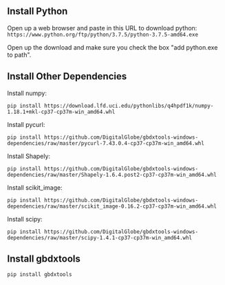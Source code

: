 
Install Python
--------------

Open up a web browser and paste in this URL to download python:  
```https://www.python.org/ftp/python/3.7.5/python-3.7.5-amd64.exe```

Open up the download and make sure you check the box "add python.exe to path".

Install Other Dependencies
--------------

Install numpy:

```
pip install https://download.lfd.uci.edu/pythonlibs/q4hpdf1k/numpy-1.18.1+mkl-cp37-cp37m-win_amd64.whl
```

Install pycurl:

```
pip install https://github.com/DigitalGlobe/gbdxtools-windows-dependencies/raw/master/pycurl-7.43.0.4-cp37-cp37m-win_amd64.whl
```

Install Shapely:

```
pip install https://github.com/DigitalGlobe/gbdxtools-windows-dependencies/raw/master/Shapely-1.6.4.post2-cp37-cp37m-win_amd64.whl
```

Install scikit_image:

```
pip install https://github.com/DigitalGlobe/gbdxtools-windows-dependencies/raw/master/scikit_image-0.16.2-cp37-cp37m-win_amd64.whl
```

Install scipy:

```
pip install https://github.com/DigitalGlobe/gbdxtools-windows-dependencies/raw/master/scipy-1.4.1-cp37-cp37m-win_amd64.whl
```

Install gbdxtools
--------------
```
pip install gbdxtools
```
